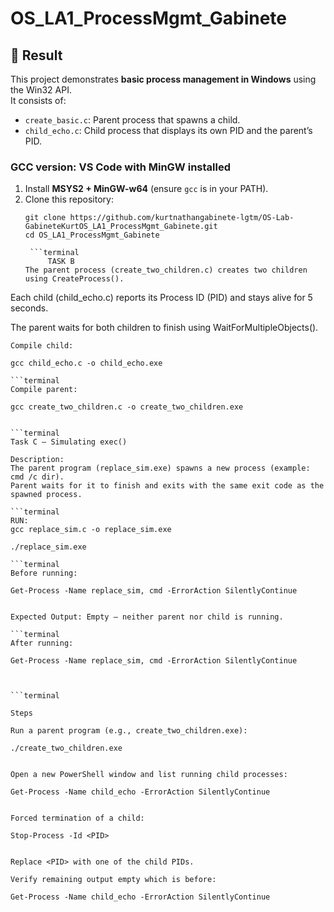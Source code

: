 # OS_LA1_ProcessMgmt_Gabinete

## 📌 Result
This project demonstrates **basic process management in Windows** using the Win32 API.  
It consists of:
- `create_basic.c`: Parent process that spawns a child.
- `child_echo.c`: Child process that displays its own PID and the parent’s PID.




### GCC version: VS Code with MinGW installed
1. Install **MSYS2 + MinGW-w64** (ensure `gcc` is in your PATH).
2. Clone this repository:
   ```terminal
   git clone https://github.com/kurtnathangabinete-lgtm/OS-Lab-GabineteKurtOS_LA1_ProcessMgmt_Gabinete.git
   cd OS_LA1_ProcessMgmt_Gabinete

    ```terminal
        TASK B
   The parent process (create_two_children.c) creates two children using CreateProcess().

Each child (child_echo.c) reports its Process ID (PID) and stays alive for 5 seconds.

The parent waits for both children to finish using WaitForMultipleObjects().
```terminal
Compile child:

gcc child_echo.c -o child_echo.exe

```terminal
Compile parent:

gcc create_two_children.c -o create_two_children.exe


```terminal
Task C – Simulating exec()

Description:
The parent program (replace_sim.exe) spawns a new process (example: cmd /c dir).
Parent waits for it to finish and exits with the same exit code as the spawned process.

```terminal
RUN:
gcc replace_sim.c -o replace_sim.exe

./replace_sim.exe

```terminal
Before running:

Get-Process -Name replace_sim, cmd -ErrorAction SilentlyContinue


Expected Output: Empty — neither parent nor child is running.

```terminal
After running:

Get-Process -Name replace_sim, cmd -ErrorAction SilentlyContinue



```terminal

Steps

Run a parent program (e.g., create_two_children.exe):

./create_two_children.exe


Open a new PowerShell window and list running child processes:

Get-Process -Name child_echo -ErrorAction SilentlyContinue


Forced termination of a child:

Stop-Process -Id <PID>


Replace <PID> with one of the child PIDs.

Verify remaining output empty which is before:

Get-Process -Name child_echo -ErrorAction SilentlyContinue